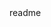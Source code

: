   <snippet>
  <content><![CDATA[
      # BizagiTest
      Prueba de admisión para la empresa Bizagi.
      Funcionalidades
        -Aloja actividades locales del proceso de vacaciones. 
        -Descarga actividades de servidor. 
        -Permite aceptar una actividad, al seleccionarla.
        -Permite rechazar una actividad, al seleccionarla.
      ## Instalación y Ejecución
      En primera instancia se debe desacargar el zip del proyecto al escritorio del equipo. Segundo se abre el archivo                   BizagiTest.xcodeproj. Para finalizar se complica y se corre la aplicación normalmente desde Xcode.   
]]>
</content>
<tabTrigger>readme</tabTrigger>
</snippet>
